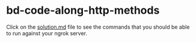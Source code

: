 # bd-code-along-http-methods

Click on the [solution.md](./solution.md) file to see the commands that you should be able to run against your ngrok server.
